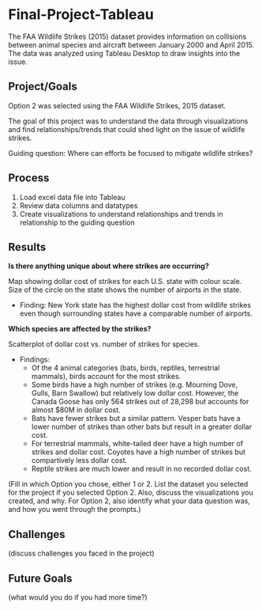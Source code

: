 # Final-Project-Tableau

The FAA Wildlife Strikes (2015) dataset provides information on collisions between animal species and aircraft between January 2000 and April 2015. The data was analyzed using Tableau Desktop to draw insights into the issue.

## Project/Goals

Option 2 was selected using the FAA Wildlife Strikes, 2015 dataset. 

The goal of this project was to understand the data through visualizations and find relationships/trends that could shed light on the issue of wildlife strikes.

Guiding question: Where can efforts be focused to mitigate wildlife strikes?

## Process

1. Load excel data file into Tableau
1. Review data columns and datatypes
1. Create visualizations to understand relationships and trends in relationship to the guiding question

## Results

**Is there anything unique about where strikes are occurring?**

Map showing dollar cost of strikes for each U.S. state with colour scale. Size of the circle on the state shows the number of airports in the state.

* Finding: New York state has the highest dollar cost from wildlife strikes even though surrounding states have a comparable number of airports.

**Which species are affected by the strikes?**

Scatterplot of dollar cost vs. number of strikes for species.

* Findings: 
    * Of the 4 animal categories (bats, birds, reptiles, terrestrial mammals), birds account for the most strikes. 
    * Some birds have a high number of strikes (e.g. Mourning Dove, Gulls, Barn Swallow) but relatively low dollar cost. However, the Canada Goose has only 564 strikes out of 28,298 but accounts for almost $80M in dollar cost.
    * Bats have fewer strikes but a similar pattern. Vesper bats have a lower number of strikes than other bats but result in a greater dollar cost.
    * For terrestrial mammals, white-tailed deer have a high number of strikes and dollar cost. Coyotes have a high number of strikes but compartively less dollar cost.
    * Reptile strikes are much lower and result in no recorded dollar cost.



(Fill in which Option you chose, either 1 or 2. List the dataset you selected for the project if you selected Option 2. Also, discuss the visualizations you created, and why. For Option 2, also identify what your data question was, and how you went through the prompts.)

## Challenges 
(discuss challenges you faced in the project)

## Future Goals
(what would you do if you had more time?)
